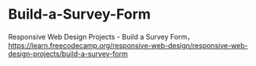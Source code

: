 # Build-a-Survey-Form
Responsive Web Design Projects - Build a Survey Form，https://learn.freecodecamp.org/responsive-web-design/responsive-web-design-projects/build-a-survey-form

